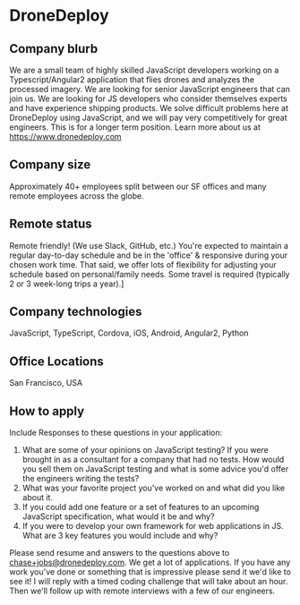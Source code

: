 # DroneDeploy

## Company blurb

We are a small team of highly skilled JavaScript developers working on a Typescript/Angular2 application that flies drones and analyzes the processed imagery. We are looking for senior JavaScript engineers that can join us. We are looking for JS developers who consider themselves experts and have experience shipping products. We solve difficult problems here at DroneDeploy using JavaScript, and we will pay very competitively for great engineers. This is for a longer term position.
Learn more about us at https://www.dronedeploy.com

## Company size

Approximately 40+ employees split between our SF offices and many remote employees across the globe.

## Remote status

Remote friendly! (We use Slack, GitHub, etc.)
You're expected to maintain a regular day-to-day schedule and be in the 'office' & responsive during your chosen work time.  That said, we offer lots of flexibility for adjusting your schedule based on personal/family needs. Some travel is required (typically 2 or 3 week-long trips a year).]

## Company technologies

JavaScript, TypeScript, Cordova, iOS, Android, Angular2, Python

## Office Locations

San Francisco, USA

## How to apply

Include Responses to these questions in your application:
1. What are some of your opinions on JavaScript testing? If you were brought in as a consultant for a company that had no tests. How would you sell them on JavaScript testing and what is some advice you'd offer the engineers writing the tests?
2. What was your favorite project you've worked on and what did you like about it.
3. If you could add one feature or a set of features to an upcoming JavaScript specification, what would it be and why?
4. If you were to develop your own framework for web applications in JS. What are 3 key features you would include and why?

Please send resume and answers to the questions above to chase+jobs@dronedeploy.com. We get a lot of applications. If you have any work you've done or something that is impressive please send it we'd like to see it! I will reply with a timed coding challenge that will take about an hour. Then we'll follow up with remote interviews with a few of our engineers.
